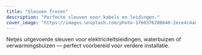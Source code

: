 ```yaml
---
title: "Sleuven frezen"
description: "Perfecte sleuven voor kabels en leidingen."
cover_image: "https://images.unsplash.com/photo-1760376208640-2ece4c4a0adc?ixlib=rb-4.1.0&ixid=M3wxMjA3fDB8MHxwaG90by1wYWdlfHx8fGVufDB8fHx8fA%3D%3D&auto=format&fit=crop&q=80&w=2070"
---
```


Netjes uitgevoerde sleuven voor elektriciteitsleidingen, waterbuizen of verwarmingsbuizen — perfect voorbereid voor verdere installatie.